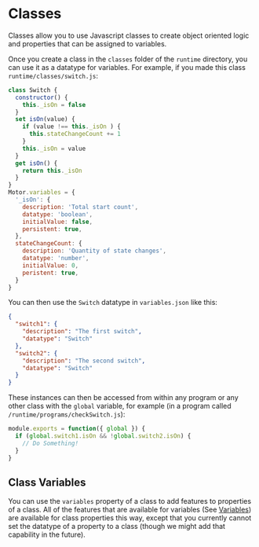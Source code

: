 # Classes

Classes allow you to use Javascript classes to create object oriented logic and properties that can be assigned to variables.

Once you create a class in the `classes` folder of the `runtime` directory, you can use it as a datatype for variables. For example, if you made this class `runtime/classes/switch.js`:

```javascript
class Switch {
  constructor() {
    this._isOn = false
  }
  set isOn(value) {
    if (value !== this._isOn ) {
      this.stateChangeCount += 1
    }
    this._isOn = value
  }
  get isOn() {
    return this._isOn
  }
}
Motor.variables = {
  '_isOn': {
    description: 'Total start count',
    datatype: 'boolean',
    initialValue: false,
    persistent: true,
  },
  stateChangeCount: {
    description: 'Quantity of state changes',
    datatype: 'number',
    initialValue: 0,
    peristent: true,
  }
}
```

You can then use the `Switch` datatype in `variables.json` like this:

```json
{
  "switch1": {
    "description": "The first switch",
    "datatype": "Switch"
  },
  "switch2": {
    "description": "The second switch",
    "datatype": "Switch"
  }
}
```

These instances can then be accessed from within any program or any other class with the `global` variable, for example (in a program called `/runtime/programs/checkSwitch.js`):

```javascript
module.exports = function({ global }) {
  if (global.switch1.isOn && !global.switch2.isOn) {
    // Do Something!
  }
}
```

## Class Variables
You can use the `variables` property of a class to add features to properties of a class. All of the features that are available for variables (See [Variables]('/guide/variables')) are available for class properties this way, except that you currently cannot set the datatype of a property to a class (though we might add that capability in the future).